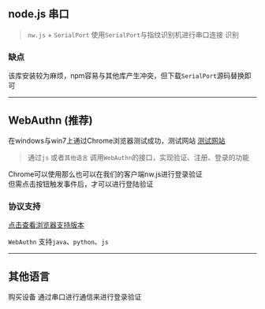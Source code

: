 ## node.js 串口
> `nw.js` + `SerialPort`  使用`SerialPort`与指纹识别机进行串口连接 识别
### 缺点
该库安装较为麻烦，npm容易与其他库产生冲突，但下载`SerialPort`源码替换即可
<hr>

## WebAuthn (推荐)
在windows与win7上通过Chrome浏览器测试成功，测试网站 [测试网站](https://webauthn.org)
> 通过`js` 或者`其他语言` 调用`WebAuthn`的接口，实现验证、注册、登录的功能 

Chrome可以使用那么也可以在我们的客户端nw.js进行登录验证\
但需点击按钮触发事件后，才可以进行登陆验证
### 协议支持
[点击查看浏览器支持版本](https://developer.mozilla.org/en-US/docs/Web/API/Web_Authentication_API#browser_compatibility)

`WebAuthn` 支持`java`、`python`、`js`
<hr>

## 其他语言
购买设备 通过串口进行通信来进行登录验证